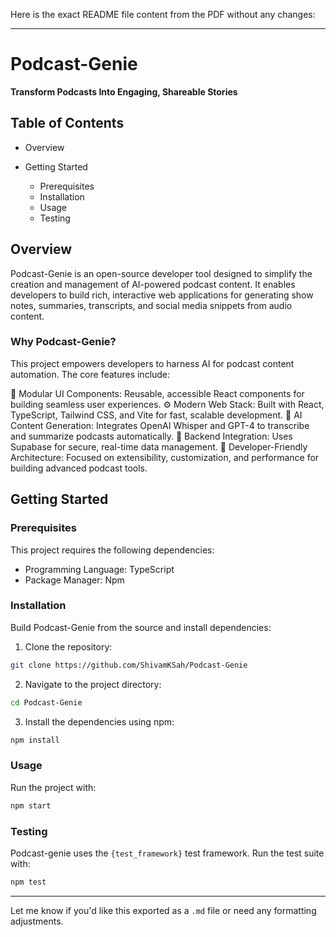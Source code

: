 Here is the exact README file content from the PDF without any changes:

---

# Podcast-Genie

**Transform Podcasts Into Engaging, Shareable Stories**

## Table of Contents

* Overview
* Getting Started

  * Prerequisites
  * Installation
  * Usage
  * Testing

## Overview

Podcast-Genie is an open-source developer tool designed to simplify the creation and management of AI-powered podcast content. It enables developers to build rich, interactive web applications for generating show notes, summaries, transcripts, and social media snippets from audio content.

### Why Podcast-Genie?

This project empowers developers to harness AI for podcast content automation. The core features include:

🧩 Modular UI Components: Reusable, accessible React components for building seamless user experiences.
⚙ Modern Web Stack: Built with React, TypeScript, Tailwind CSS, and Vite for fast, scalable development.
🤖 AI Content Generation: Integrates OpenAI Whisper and GPT-4 to transcribe and summarize podcasts automatically.
💾 Backend Integration: Uses Supabase for secure, real-time data management.
🚀 Developer-Friendly Architecture: Focused on extensibility, customization, and performance for building advanced podcast tools.

## Getting Started

### Prerequisites

This project requires the following dependencies:

* Programming Language: TypeScript
* Package Manager: Npm

### Installation

Build Podcast-Genie from the source and install dependencies:

1. Clone the repository:

```bash
git clone https://github.com/ShivamKSah/Podcast-Genie
```

2. Navigate to the project directory:

```bash
cd Podcast-Genie
```

3. Install the dependencies using npm:

```bash
npm install
```

### Usage

Run the project with:

```bash
npm start
```

### Testing

Podcast-genie uses the `{test_framework}` test framework. Run the test suite with:

```bash
npm test
```

---

Let me know if you'd like this exported as a `.md` file or need any formatting adjustments.
